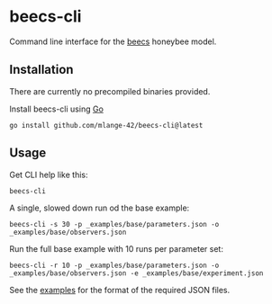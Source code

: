 # beecs-cli

Command line interface for the [beecs](https://github.com/mlange-42/beecs) honeybee model.

## Installation

There are currently no precompiled binaries provided.

Install beecs-cli using [Go](https://go.dev)

```
go install github.com/mlange-42/beecs-cli@latest
```

## Usage

Get CLI help like this:

```
beecs-cli
```

A single, slowed down run od the base example:

```
beecs-cli -s 30 -p _examples/base/parameters.json -o _examples/base/observers.json
```

Run the full base example with 10 runs per parameter set:

```
beecs-cli -r 10 -p _examples/base/parameters.json -o _examples/base/observers.json -e _examples/base/experiment.json
```

See the [examples](https://github.com/mlange-42/beecs-cli/tree/main/_examples) for the format of the required JSON files.
